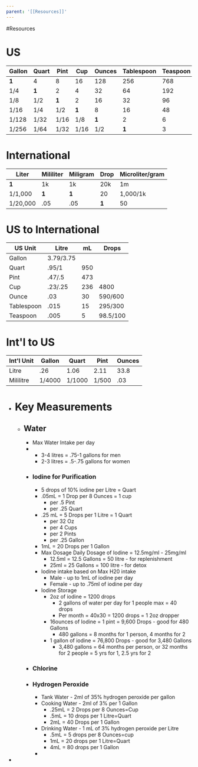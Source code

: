 ```yaml
---
parent: '[[Resources]]'
---
```

#Resources


# US
| Gallon | Quart | Pint | Cup  | Ounces | Tablespoon | Teaspoon |
| ------ | ----- | ---- | ---- | ------ | ---------- | -------- |
| **1**      | 4     | 8    | 16   | 128    | 256        | 768      |
| 1/4    | **1**     | 2    | 4    | 32     | 64         | 192      |
| 1/8    | 1/2   | **1**    | 2    | 16     | 32         | 96       |
| 1/16   | 1/4   | 1/2  | **1**    | 8      | 16         | 48       |
| 1/128  | 1/32  | 1/16 | 1/8  | **1**      | 2          | 6        |
| 1/256  | 1/64  | 1/32 | 1/16 | 1/2    | **1**          | 3        |
# International
| Liter    | Mililiter | Miligram | Drop | Microliter/gram |
| -------- | --------- | -------- | ---- | --------------- |
| **1**        | 1k        | 1k       | 20k  | 1m              |
| 1/1,000  | **1**         | **1**        | 20   | 1,000/1k        |
| 1/20,000 | .05       | .05      | **1**    | 50              |
# US to International
| US Unit    | Litre     | mL  | Drops    |
| ---------- | --------- | --- | -------- |
| Gallon     | 3.79/3.75 |     |          |
| Quart      | .95/1     | 950 |          |
| Pint       | .47/.5    | 473 |          |
| Cup        | .23/.25   | 236 | 4800     |
| Ounce      | .03       | 30  | 590/600  |
| Tablespoon | .015      | 15  | 295/300  |
| Teaspoon   | .005      | 5   | 98.5/100 |
# Int'l to US
| Int'l Unit | Gallon | Quart  | Pint  | Ounces |
| ---------- | ------ | ------ | ----- | ------ |
| Litre      | .26    | 1.06   | 2.11  | 33.8   |
| Mililitre  | 1/4000 | 1/1000 | 1/500 | .03    |


- # Key Measurements
	- ## Water
		- Max Water Intake per day
		- 
			- 3-4 litres = .75-1 gallons for men
			- 2-3 litres = .5-.75 gallons for women
		- ### Iodine for Purification
			- 5 drops of 10% iodine per Litre = Quart
			- .05mL = 1 Drop per 8 Ounces = 1 cup
				- per .5 Pint
				- per .25 Quart
			- .25 mL = 5 Drops per 1 Litre = 1 Quart
				- per 32 Oz
				- per 4 Cups
				- per 2 Pints
				- per .25 Gallon
			- 1mL = 20 Drops per 1 Gallon
			- Max Dosage Daily Dosage of Iodine = 12.5mg/ml - 25mg/ml
				- 12.5ml = 12.5 Gallons = 50 litre - for replenishment
				- 25ml = 25 Gallons = 100 litre - for detox
			- Iodine intake based on Max H20 intake
				- Male - up to 1mL of iodine per day
				- Female - up to .75ml of iodine per day
			- Iodine Storage
				- 2oz of iodine = 1200 drops
					- 2 gallons of water per day for 1 people max = 40 drops
					- Per month = 40x30 = 1200 drops = 1 2oz dropper
				- 16ounces of Iodine = 1 pint = 9,600 Drops - good for 480 Gallons
					- 480 gallons = 8 months for 1 person, 4 months for 2
				- 1 gallon of iodine = 76,800 Drops - good for 3,480 Gallons
					- 3,480 gallons = 64 months per person, or 32 months for 2 people = 5 yrs for 1, 2.5 yrs for 2
		- ### Chlorine
		- ### Hydrogen Peroxide
			- Tank Water -  2ml of 35% hydrogen peroxide per gallon
			- Cooking Water - 2ml of 3% per 1 Gallon
				- .25mL = 2 Drops per 8 Ounces=Cup
				- .5mL = 10 drops per 1 Litre=Quart
				- 2mL = 40 Drops per 1 Gallon
			- Drinking Water - 1 mL of 3% hydrogen peroxide per Litre
				- .5mL = 5 drops per 8 Ounces=cup
				- 1mL = 20 drops per 1 Litre=Quart
				- 4mL = 80 drops per 1 Gallon
			-
-